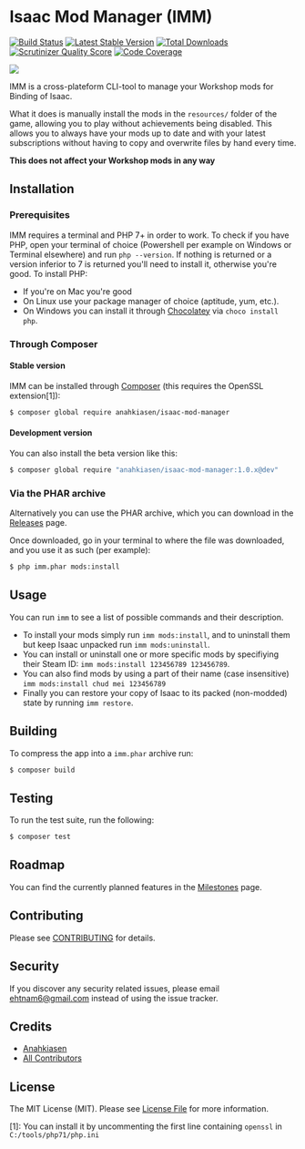 # Isaac Mod Manager (IMM)

[![Build Status](http://img.shields.io/travis/Anahkiasen/isaac-mod-manager.svg?style=flat-square)](https://travis-ci.org/Anahkiasen/isaac-mod-manager) [![Latest Stable Version](http://img.shields.io/packagist/v/anahkiasen/isaac-mod-manager.svg?style=flat-square)](https://packagist.org/packages/anahkiasen/isaac-mod-manager) [![Total Downloads](http://img.shields.io/packagist/dt/anahkiasen/isaac-mod-manager.svg?style=flat-square)](https://packagist.org/packages/anahkiasen/isaac-mod-manager) [![Scrutinizer Quality Score](http://img.shields.io/scrutinizer/g/anahkiasen/isaac-mod-manager.svg?style=flat-square)](https://scrutinizer-ci.com/g/anahkiasen/isaac-mod-manager/) [![Code Coverage](http://img.shields.io/scrutinizer/coverage/g/anahkiasen/isaac-mod-manager.svg?style=flat-square)](https://scrutinizer-ci.com/g/anahkiasen/isaac-mod-manager/)

![](http://i.imgur.com/994Z9a1.png)

IMM is a cross-plateform CLI-tool to manage your Workshop mods for Binding of Isaac.

What it does is manually install the mods in the `resources/` folder of the game, allowing you to play without achievements being disabled. This allows you to always have your mods up to date and with your latest subscriptions without having to copy and overwrite files by hand every time.

**This does not affect your Workshop mods in any way**

## Installation

### Prerequisites

IMM requires a terminal and PHP 7+ in order to work. To check if you have PHP, open your terminal of choice (Powershell per example on Windows or Terminal elsewhere) and run `php --version`. If nothing is returned or a version inferior to 7 is returned you'll need to install it, otherwise you're good. To install PHP:

- If you're on Mac you're good
- On Linux use your package manager of choice (aptitude, yum, etc.).
- On Windows you can install it through [Chocolatey](https://chocolatey.org/install) via `choco install php`.

### Through Composer

#### Stable version

IMM can be installed through [Composer](https://getcomposer.org/) (this requires the OpenSSL extension[1]):

```bash
$ composer global require anahkiasen/isaac-mod-manager
```

#### Development version

You can also install the beta version like this:

```bash
$ composer global require "anahkiasen/isaac-mod-manager:1.0.x@dev"
```

### Via the PHAR archive

Alternatively you can use the PHAR archive, which you can download in the [Releases](https://github.com/Anahkiasen/isaac-mod-manager/releases) page.

Once downloaded, go in your terminal to where the file was downloaded, and you use it as such (per example):

```bash
$ php imm.phar mods:install
```

## Usage

You can run `imm` to see a list of possible commands and their description.

- To install your mods simply run `imm mods:install`, and to uninstall them but keep Isaac unpacked run `imm mods:uninstall`.
- You can install or uninstall one or more specific mods by specifiying their Steam ID: `imm mods:install 123456789 123456789`.
- You can also find mods by using a part of their name (case insensitive) `imm mods:install chud mei 123456789`
- Finally you can restore your copy of Isaac to its packed (non-modded) state by running `imm restore`.

## Building

To compress the app into a `imm.phar` archive run:

```bash
$ composer build
```

## Testing

To run the test suite, run the following:

```bash
$ composer test
```

## Roadmap

You can find the currently planned features in the [Milestones](https://github.com/Anahkiasen/isaac-mod-manager/milestones) page.

## Contributing

Please see [CONTRIBUTING](CONTRIBUTING.md) for details.

## Security

If you discover any security related issues, please email ehtnam6@gmail.com instead of using the issue tracker.

## Credits

- [Anahkiasen](https://github.com/Anahkiasen)
- [All Contributors](https://github.com/anahkiasen/isaac-mod-manager/contributors)

## License

The MIT License (MIT). Please see [License File](LICENSE) for more information.

[1]: You can install it by uncommenting the first line containing `openssl` in `C:/tools/php71/php.ini`
